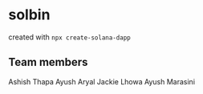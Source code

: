 # solbin

created with `npx create-solana-dapp `

## Team members

Ashish Thapa
Ayush Aryal
Jackie Lhowa
Ayush Marasini